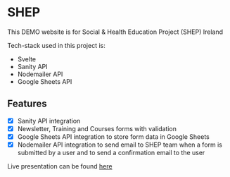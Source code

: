 # SHEP

This DEMO website is for Social & Health Education Project (SHEP) Ireland

Tech-stack used in this project is:

- Svelte
- Sanity API
- Nodemailer API
- Google Sheets API

## Features

- [x] Sanity API integration
- [x] Newsletter, Training and Courses forms with validation
- [x] Google Sheets API integration to store form data in Google Sheets
- [x] Nodemailer API integration to send email to SHEP team when a form is submitted by a user and to send a confirmation email to the user

Live presentation can be found [here](https://shep-demo-stan-skrivaneks-projects.vercel.app)